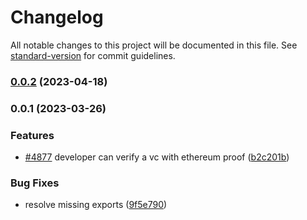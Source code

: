 # Changelog

All notable changes to this project will be documented in this file. See [standard-version](https://github.com/conventional-changelog/standard-version) for commit guidelines.

### [0.0.2](https://github.com/KayTrust/verifiable-credentials/compare/v0.0.1...v0.0.2) (2023-04-18)

### 0.0.1 (2023-03-26)


### Features

* [#4877](https://github.com/KayTrust/verifiable-credentials/issues/4877) developer can verify a vc with ethereum proof ([b2c201b](https://github.com/KayTrust/verifiable-credentials/commit/b2c201bc64cd935b1fe77a078ba9f1cc14255600))


### Bug Fixes

* resolve missing exports ([9f5e790](https://github.com/KayTrust/verifiable-credentials/commit/9f5e790a9485f1c6748cbf2e3d576ddb94d930fd))
